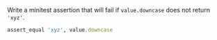 Write a minitest assertion that will fail if `value.downcase` does not return `'xyz'`.

```ruby
assert_equal 'xyz', value.downcase
```
